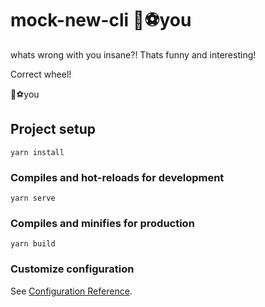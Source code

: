 # mock-new-cli 🏀⚽️you

whats wrong with you insane?! Thats funny and interesting!

Correct wheel!

🏀⚽️you

## Project setup
```
yarn install
```

### Compiles and hot-reloads for development
```
yarn serve
```

### Compiles and minifies for production
```
yarn build
```

### Customize configuration
See [Configuration Reference](https://cli.vuejs.org/config/).
